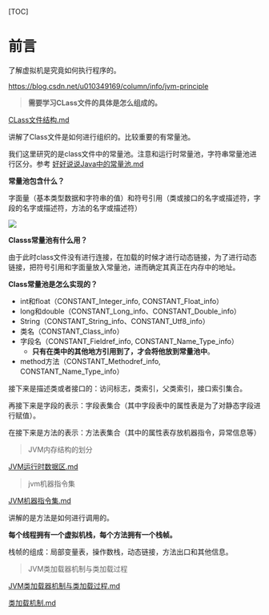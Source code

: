 [TOC]

# 前言

了解虚拟机是究竟如何执行程序的。

https://blog.csdn.net/u010349169/column/info/jvm-principle

> **需要学习CLass文件的具体是怎么组成的。**

 [CLass文件结构.md](CLass文件结构.md) 

讲解了Class文件是如何进行组织的。比较重要的有常量池。

我们这里研究的是class文件中的常量池。注意和运行时常量池，字符串常量池进行区分。参考 [好好说说Java中的常量池.md](../好好说说Java中的常量池.md) 

**常量池包含什么？**

字面量（基本类型数据和字符串的值）和符号引用（类或接口的名字或描述符，字段的名字或描述符，方法的名字或描述符）

![](https://ws4.sinaimg.cn/large/006tNc79gy1fzlf1xelkrj30gh0b8jsk.jpg)

**Classs常量池有什么用？**

由于此时class文件没有进行连接，在加载的时候才进行动态链接，为了进行动态链接，把符号引用和字面量放入常量池，进而确定其真正在内存中的地址。

**Class常量池是怎么实现的？**

- int和float（CONSTANT_Integer_info, CONSTANT_Float_info）
- long和double（CONSTANT_Long_info、CONSTANT_Double_info）
- String（CONSTANT_String_info、CONSTANT_Utf8_info）
- 类名（CONSTANT_Class_info）
- 字段名（CONSTANT_Fieldref_info, CONSTANT_Name_Type_info）
  - **只有在类中的其他地方引用到了，才会将他放到常量池中**。
- method方法（CONSTANT_Methodref_info, CONSTANT_Name_Type_info）



接下来是描述类或者接口的：访问标志，类索引，父类索引，接口索引集合。

再接下来是字段的表示：字段表集合（其中字段表中的属性表是为了对静态字段进行赋值）。

在接下来是方法的表示：方法表集合（其中的属性表存放机器指令，异常信息等）



> JVM内存结构的划分

 [JVM运行时数据区.md](JVM运行时数据区.md) 



> jvm机器指令集

 [JVM机器指令集.md](JVM机器指令集.md) 

讲解的是方法是如何进行调用的。

**每个线程拥有一个虚拟机栈，每个方法拥有一个栈帧。**

栈帧的组成：局部变量表，操作数栈，动态链接，方法出口和其他信息。

>  JVM类加载器机制与类加载过程

 [JVM类加载器机制与类加载过程.md](JVM类加载器机制与类加载过程.md) 

 [类加载机制.md](../类加载机制.md) 













